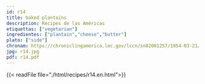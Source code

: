 ```yaml
---
id: r14
title: baked plantains
description: Recipes de las Américas
etiquettas: ["vegetarian"]
ingredientes: ["plantain","cheese","butter"]
plato: ["side"]
chronam: https://chroniclingamerica.loc.gov/lccn/sn82001257/1954-03-21/ed-1/seq-5/
jpg: r14.jpg
pdf: r14.pdf
---
```


{{< readFile file="./html/recipes/r14.en.html">}}